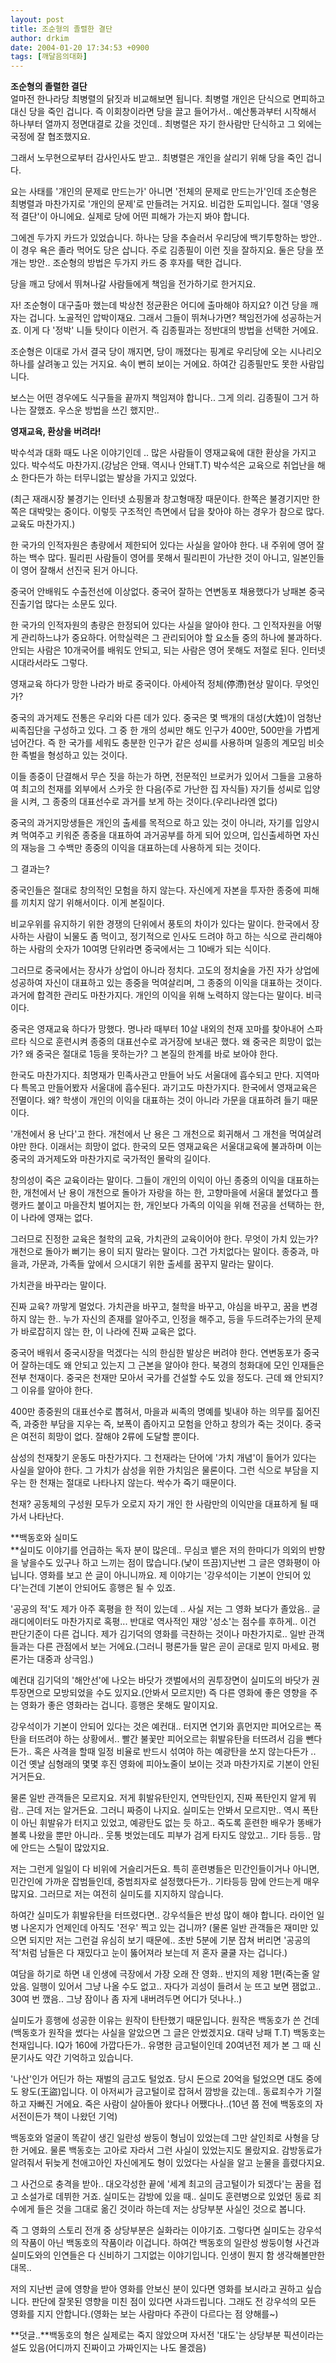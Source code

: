 ```yaml
---
layout: post
title: 조순형의 졸렬한 결단
author: drkim
date: 2004-01-20 17:34:53 +0900
tags: [깨달음의대화]
---
```

**조순형의 졸렬한 결단**  
얼마전 한나라당 최병렬의 닭짓과 비교해보면 됩니다. 최병렬 개인은 단식으로 면피하고 대신 당을 죽인 겁니다. 즉 이회창이라면 당을 끌고 들어가서.. 예산통과부터 시작해서 하나부터 열까지 정면대결로 갔을 것인데.. 최병렬은 자기 한사람만 단식하고 그 외에는 국정에 잘 협조했지요. 

그래서 노무현으로부터 감사인사도 받고.. 최병렬은 개인을 살리기 위해 당을 죽인 겁니다. 

요는 사태를 '개인의 문제로 만드는가' 아니면 '전체의 문제로 만드는가'인데 조순형은 최병렬과 마찬가지로 '개인의 문제'로 만들려는 거지요. 비겁한 도피입니다. 절대 '영웅적 결단'이 아니에요. 실제로 당에 어떤 피해가 가는지 봐야 합니다. 

그에겐 두가지 카드가 있었습니다. 하나는 당을 추슬러서 우리당에 백기투항하는 방안.. 이 경우 욕은 졸라 먹어도 당은 삽니다. 주로 김종필이 이런 짓을 잘하지요. 둘은 당을 쪼개는 방안.. 조순형의 방법은 두가지 카드 중 후자를 택한 겁니다. 

당을 깨고 당에서 뛰쳐나갈 사람들에게 책임을 전가하기로 한거지요.

자! 조순형이 대구출마 했는데 박상천 정균환은 어디에 출마해야 하지요? 이건 당을 깨자는 겁니다. 노골적인 압박이재요. 그래서 그들이 뛰쳐나가면? 책임전가에 성공하는거죠. 이게 다 '정박' 니들 탓이다 이런거. 즉 김종필과는 정반대의 방법을 선택한 거에요. 

조순형은 이대로 가서 결국 당이 깨지면, 당이 깨졌다는 핑계로 우리당에 오는 시나리오 하나를 살려놓고 있는 거지요. 속이 뻔히 보이는 거에요. 하여간 김종필만도 못한 사람입니다. 

보스는 어떤 경우에도 식구들을 끝까지 책임져야 합니다.. 그게 의리. 김종필이 그거 하나는 잘했죠. 우스운 방법을 쓰긴 했지만..

**영재교육, 환상을 버려라!**

박수석과 대화 때도 나온 이야기인데 .. 많은 사람들이 영재교육에 대한 환상을 가지고 있다. 박수석도 마찬가지.(강남은 안돼. 역시나 안돼T.T) 박수석은 교육으로 취업난을 해소 한다든가 하는 터무니없는 발상을 가지고 있었다.

(최근 재래시장 불경기는 인터넷 쇼핑몰과 창고형매장 때문이다. 한쪽은 불경기지만 한쪽은 대박맞는 중이다. 이렇듯 구조적인 측면에서 답을 찾아야 하는 경우가 참으로 많다. 교육도 마찬가지.)

한 국가의 인적자원은 총량에서 제한되어 있다는 사실을 알아야 한다. 내 주위에 영어 잘하는 백수 많다. 필리핀 사람들이 영어를 못해서 필리핀이 가난한 것이 아니고, 일본인들이 영어 잘해서 선진국 된거 아니다. 

중국어 안배워도 수출전선에 이상없다. 중국어 잘하는 연변동포 채용했다가 낭패본 중국진출기업 많다는 소문도 있다. 

한 국가의 인적자원의 총량은 한정되어 있다는 사실을 알아야 한다. 그 인적자원을 어떻게 관리하느냐가 중요하다. 어학실력은 그 관리되어야 할 요소들 중의 하나에 불과하다. 안되는 사람은 10개국어를 배워도 안되고, 되는 사람은 영어 못해도 저절로 된다. 인터넷시대라서라도 그렇다. 

영재교육 하다가 망한 나라가 바로 중국이다. 아세아적 정체(停滯)현상 말이다. 무엇인가? 

중국의 과거제도 전통은 우리와 다른 데가 있다. 중국은 몇 백개의 대성(大姓)이 엄청난 씨족집단을 구성하고 있다. 그 중 한 개의 성씨만 해도 인구가 400만, 500만을 가볍게 넘어간다. 즉 한 국가를 세워도 충분한 인구가 같은 성씨를 사용하며 일종의 계모임 비슷한 족벌을 형성하고 있는 것이다.

이들 종중이 단결해서 무슨 짓을 하는가 하면, 전문적인 브로커가 있어서 그들을 고용하여 최고의 천재를 외부에서 스카웃 한 다음(주로 가난한 집 자식들) 자기들 성씨로 입양을 시켜, 그 종중의 대표선수로 과거를 보게 하는 것이다.(우리나라엔 없다) 

중국의 과거지망생들은 개인의 출세를 목적으로 하고 있는 것이 아니라, 자기를 입양시켜 먹여주고 키워준 종중을 대표하여 과거공부를 하게 되어 있으며, 입신출세하면 자신의 재능을 그 수백만 종중의 이익을 대표하는데 사용하게 되는 것이다. 

그 결과는?

중국인들은 절대로 창의적인 모험을 하지 않는다. 자신에게 자본을 투자한 종중에 피해를 끼치지 않기 위해서이다. 이게 본질이다. 

비교우위를 유지하기 위한 경쟁의 단위에서 풍토의 차이가 있다는 말이다. 한국에서 장사하는 사람이 뇌물도 좀 먹이고, 정기적으로 인사도 드려야 하고 하는 식으로 관리해야 하는 사람의 숫자가 10여명 단위라면 중국에서는 그 10배가 되는 식이다.

그러므로 중국에서는 장사가 상업이 아니라 정치다. 고도의 정치술을 가진 자가 상업에 성공하여 자신이 대표하고 있는 종중을 먹여살리며, 그 종중의 이익을 대표하는 것이다. 과거에 합격한 관리도 마찬가지다. 개인의 이익을 위해 노력하지 않는다는 말이다. 비극이다. 

중국은 영재교육 하다가 망했다. 명나라 때부터 10살 내외의 천재 꼬마를 찾아내어 스파르타 식으로 훈련시켜 종중의 대표선수로 과거장에 보내곤 했다. 왜 중국은 희망이 없는가? 왜 중국은 절대로 1등을 못하는가? 그 본질의 한계를 바로 보아야 한다. 

한국도 마찬가지다. 최명재가 민족사관고 만들어 놔도 서울대에 흡수되고 만다. 지역마다 특목고 만들어봤자 서울대에 흡수된다. 과기고도 마찬가지다. 한국에서 영재교육은 전멸이다. 왜? 학생이 개인의 이익을 대표하는 것이 아니라 가문을 대표하려 들기 때문이다.

'개천에서 용 난다'고 한다. 개천에서 난 용은 그 개천으로 회귀해서 그 개천을 먹여살려야만 한다. 이래서는 희망이 없다. 한국의 모든 영재교육은 서울대교육에 불과하며 이는 중국의 과거제도와 마찬가지로 국가적인 몰락의 길이다. 

창의성이 죽은 교육이라는 말이다. 그들이 개인의 이익이 아닌 종중의 이익을 대표하는 한, 개천에서 난 용이 개천으로 돌아가 자랑을 하는 한, 고향마을에 서울대 붙었다고 플랭카드 붙이고 마을잔치 벌어지는 한, 개인보다 가족의 이익을 위해 전공을 선택하는 한, 이 나라에 영재는 없다. 

그러므로 진정한 교육은 철학의 교육, 가치관의 교육이어야 한다. 무엇이 가치 있는가? 개천으로 돌아가 뻐기는 용이 되지 말라는 말이다. 그건 가치없다는 말이다. 종중과, 마을과, 가문과, 가족들 앞에서 으시대기 위한 출세를 꿈꾸지 말라는 말이다. 

가치관을 바꾸라는 말이다. 

진짜 교육? 까맣게 멀었다. 가치관을 바꾸고, 철학을 바꾸고, 야심을 바꾸고, 꿈을 변경하지 않는 한.. 누가 자신의 존재를 알아주고, 인정을 해주고, 등을 두드려주는가의 문제가 바로잡히지 않는 한, 이 나라에 진짜 교육은 없다. 

중국어 배워서 중국시장을 먹겠다는 식의 한심한 발상은 버려야 한다. 연변동포가 중국어 잘하는데도 왜 안되고 있는지 그 근본을 알아야 한다. 북경의 청화대에 모인 인재들은 전부 천재이다. 중국은 천재만 모아서 국가를 건설할 수도 있을 정도다. 근데 왜 안되지? 그 이유를 알아야 한다. 

400만 종중원의 대표선수로 뽑혀서, 마을과 씨족의 명예를 빛내야 하는 의무를 짊어진 즉, 과중한 부담을 지우는 즉, 보폭이 좁아지고 모험을 안하고 창의가 죽는 것이다. 중국은 여전히 희망이 없다. 잘해야 2류에 도달할 뿐이다. 

삼성의 천재찾기 운동도 마찬가지다. 그 천재라는 단어에 '가치 개념'이 들어가 있다는 사실을 알아야 한다. 그 가치가 삼성을 위한 가치임은 물론이다. 그런 식으로 부담을 지우는 한 천재는 절대로 나타나지 않는다. 싹수가 죽기 때문이다. 

천재? 공동체의 구성원 모두가 오로지 자기 개인 한 사람만의 이익만을 대표하게 될 때 가서 나타난다. 

**백동호와 실미도  
**실미도 이야기를 언급하는 독자 분이 많은데.. 무심코 뱉은 저의 한마디가 의외의 반향을 낳을수도 있구나 하고 느끼는 점이 많습니다.(낯이 뜨끔)지난번 그 글은 영화평이 아닙니다. 영화를 보고 쓴 글이 아니니까요. 제 이야기는 '강우석이는 기본이 안되어 있다'는건데 기본이 안되어도 흥행은 될 수 있죠.

'공공의 적'도 제가 아주 혹평을 한 적이 있는데 .. 사실 저는 그 영화 보다가 졸았음.. 글래디에이터도 마찬가지로 혹평... 반대로 역사적인 재앙 '성소'는 점수를 후하게.. 이건 판단기준이 다른 겁니다. 제가 김기덕의 영화를 극찬하는 것이나 마찬가지로.. 일반 관객들과는 다른 관점에서 보는 거에요.(그러니 평론가들 말은 곧이 곧대로 믿지 마세요. 평론가는 대중과 상극임.)

예컨대 김기덕의 '해안선'에 나오는 바닷가 갯벌에서의 권투장면이 실미도의 바닷가 권투장면으로 모방되었을 수도 있지요.(안봐서 모르지만) 즉 다른 영화에 좋은 영향을 주는 영화가 좋은 영화라는 겁니다. 흥행은 못해도 말이지요. 

강우석이가 기본이 안되어 있다는 것은 예컨대.. 터지면 연기와 흙먼지만 피어오르는 폭탄을 터뜨려야 하는 상황에서.. 빨간 불꽃만 피어오르는 휘발유탄을 터뜨려서 김을 뺀다든가.. 혹은 사격을 할때 일정 비율로 반드시 섞여야 하는 예광탄을 쏘지 않는다든가 .. 이건 옛날 심형래의 몇몇 후진 영화에 피아노줄이 보이는 것과 마찬가지로 기본이 안된 거거든요.

물론 일반 관객들은 모르지요. 저게 휘발유탄인지, 연막탄인지, 진짜 폭탄인지 알게 뭐람.. 근데 저는 알거든요. 그러니 짜증이 나지요. 실미도는 안봐서 모르지만.. 역시 폭탄이 아닌 휘발유가 터지고 있었고, 예광탄도 없는 듯 하고.. 죽도록 훈련한 배우가 똥배가 볼록 나왔을 뿐만 아니라.. 웃통 벗었는데도 피부가 검게 타지도 않았고.. 기타 등등.. 맘에 안드는 스틸이 많았지요. 

저는 그런게 일일이 다 비위에 거슬리거든요. 특히 훈련병들은 민간인들이거나 아니면, 민간인에 가까운 잡범들인데, 중범죄자로 설정했다든가.. 기타등등 맘에 안드는게 매우 많지요. 그러므로 저는 여전히 실미도를 지지하지 않습니다. 

하여간 실미도가 휘발유탄을 터뜨렸다면.. 강우석들은 반성 많이 해야 합니다. 라이언 일병 나온지가 언제인데 아직도 '전우' 찍고 있는 겁니까? (물론 일반 관객들은 재미만 있으면 되지만 저는 그런걸 유심히 보기 때문에.. 초반 5분에 기분 잡쳐 버리면 '공공의 적'처럼 남들은 다 재밌다고 눈이 뚫어져라 보는데 저 혼자 쿨쿨 자는 겁니다.) 

여담을 하기로 하면 내 인생에 극장에서 가장 오래 잔 영화.. 반지의 제왕 1편(죽는줄 알았음. 일행이 있어서 그냥 나올 수도 없고.. 자다가 괴성이 들려서 눈 뜨고 보면 잼없고.. 30여 번 깼음.. 그냥 잠이나 좀 자게 내버려두면 어디가 덧나나..)

실미도가 흥행에 성공한 이유는 원작이 탄탄했기 때문입니다. 원작은 백동호가 쓴 건데(백동호가 원작을 썼다는 사실을 알았으면 그 글은 안썼겠지요. 대략 낭패 T.T) 백동호는 천재입니다. IQ가 160에 가깝다든가.. 유명한 금고털이인데 20여년전 제가 본 그 때 신문기사도 약간 기억하고 있습니다. 

'나산'인가 어딘가 하는 재벌의 금고도 털었죠. 당시 돈으로 20억을 털었으면 대도 중에도 왕도(王盜)입니다. 이 아저씨가 금고털이로 잡혀서 깜방을 갔는데.. 동료죄수가 기절하고 자빠진 거에요. 죽은 사람이 살아돌아 왔다나 어쨌다나..(10년 쯤 전에 백동호의 자서전이든가 책이 나왔던 기억)

백동호와 얼굴이 똑같이 생긴 일란성 쌍둥이 형님이 있었는데 그만 살인죄로 사형을 당한 거에요. 물론 백동호는 고아로 자라서 그런 사실이 있었는지도 몰랐지요. 감방동료가 알려줘서 뒤늦게 천애고아인 자신에게도 형이 있었다는 사실을 알고 눈물을 흘렸다지요.

그 사건으로 충격을 받아.. 대오각성한 끝에 '세계 최고의 금고털이가 되겠다'는 꿈을 접고 소설가로 데뷔한 거죠. 실미도는 감방에 있을 때.. 실미도 훈련병으로 있었던 동료 죄수에게 들은 것을 그대로 옮긴 것이라 하는데 저는 상당부분 사실인 것으로 봅니다. 

즉 그 영화의 스토리 전개 중 상당부분은 실화라는 이야기죠. 그렇다면 실미도는 강우석의 작품이 아닌 백동호의 작품이라 이겁니다. 하여간 백동호의 일란성 쌍둥이형 사건과 실미도와의 인연들은 다 신비하기 그지없는 이야기입니다. 인생이 뭔지 함 생각해볼만한 대목.. 

저의 지난번 글에 영향을 받아 영화를 안보신 분이 있다면 영화를 보시라고 권하고 싶습니다. 판단에 잘못된 영향을 미친 점이 있다면 사과드립니다. 그래도 전 강우석의 모든 영화를 지지 안합니다.(영화는 보는 사람마다 주관이 다르다는 점 양해를~)

**덧글..**백동호의 형은 실제로는 죽지 않았으며 자서전 '대도'는 상당부분 픽션이라는 설도 있음(어디까지 진짜이고 가짜인지는 나도 몰겠음)